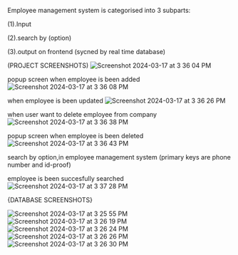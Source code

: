 Employee management system is categorised into 3 subparts:

(1).Input

(2).search by (option)

(3).output on frontend (sycned by real time database)

(PROJECT SCREENSHOTS)
![Screenshot 2024-03-17 at 3 36 04 PM](https://github.com/venaypratapsingh/Employee-management-system/assets/113202367/5b87cfb1-dbfe-4eb4-b3b2-6953d2f59e3e)

popup screen when employee is been added
![Screenshot 2024-03-17 at 3 36 08 PM](https://github.com/venaypratapsingh/Employee-management-system/assets/113202367/b0edb6c6-d310-4943-b238-e6f07cd85e17)

when employee is been updated
![Screenshot 2024-03-17 at 3 36 26 PM](https://github.com/venaypratapsingh/Employee-management-system/assets/113202367/bd4d90ae-7f30-4550-a17c-06f6ded8c8b4)

when user want to delete employee from company 
![Screenshot 2024-03-17 at 3 36 38 PM](https://github.com/venaypratapsingh/Employee-management-system/assets/113202367/4b5b1162-2705-4b4f-9913-d4b0590aaee2)

popup screen when employee is been deleted 
![Screenshot 2024-03-17 at 3 36 43 PM](https://github.com/venaypratapsingh/Employee-management-system/assets/113202367/82aee1d2-8dea-4f11-a641-965f2594625a)

search by option,in employee management system (primary keys are phone number and id-proof)

employee is been succesfully searched
![Screenshot 2024-03-17 at 3 37 28 PM](https://github.com/venaypratapsingh/Employee-management-system/assets/113202367/f5e05a89-9537-40da-a7c6-88bc58d3200b)







{DATABASE SCREENSHOTS} 


![Screenshot 2024-03-17 at 3 25 55 PM](https://github.com/venaypratapsingh/Employee-management-system/assets/113202367/b8c24a37-1652-41a2-b407-36e5257a7924)
![Screenshot 2024-03-17 at 3 26 19 PM](https://github.com/venaypratapsingh/Employee-management-system/assets/113202367/28140759-677c-4dcf-a8fb-297d262345ce)
![Screenshot 2024-03-17 at 3 26 24 PM](https://github.com/venaypratapsingh/Employee-management-system/assets/113202367/77b74967-a368-47fd-8ac2-4639379b9ad6)
![Screenshot 2024-03-17 at 3 26 26 PM](https://github.com/venaypratapsingh/Employee-management-system/assets/113202367/30589829-6b4d-4c39-819e-68eb2f09203e)
![Screenshot 2024-03-17 at 3 26 30 PM](https://github.com/venaypratapsingh/Employee-management-system/assets/113202367/c716a160-3a8e-4163-856d-b17ac9cc3b19)
